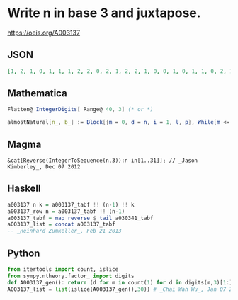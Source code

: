 # Write n in base 3 and juxtapose\.
https://oeis.org/A003137
## JSON
```JSON
[1, 2, 1, 0, 1, 1, 1, 2, 2, 0, 2, 1, 2, 2, 1, 0, 0, 1, 0, 1, 1, 0, 2, 1, 1, 0, 1, 1, 1, 1, 1, 2, 1, 2, 0, 1, 2, 1, 1, 2, 2, 2, 0, 0, 2, 0, 1, 2, 0, 2, 2, 1, 0, 2, 1, 1, 2, 1, 2, 2, 2, 0, 2, 2, 1, 2, 2, 2, 1, 0, 0, 0, 1, 0, 0, 1, 1, 0, 0, 2, 1, 0, 1, 0, 1, 0, 1, 1, 1, 0, 1, 2, 1, 0, 2, 0, 1, 0, 2, 1, 1, 0, 2, 2, 1]
```
## Mathematica
```Mathematica
Flatten@ IntegerDigits[ Range@ 40, 3] (* or *)
```
```Mathematica
almostNatural[n_, b_] := Block[{m = 0, d = n, i = 1, l, p}, While[m <= d, l = m; m = (b - 1) i*b^(i - 1) + l; i++]; i--; p = Mod[d - l, i]; q = Floor[(d - l)/i] + b^(i - 1); If[p != 0, IntegerDigits[q, b][[p]], Mod[q - 1, b]]]; Array[ a[#, 3] &, 105] (* _Robert G. Wilson v_, Jul 01 2014 *)
```
## Magma
```Magma
&cat[Reverse(IntegerToSequence(n,3)):n in[1..31]]; // _Jason Kimberley_, Dec 07 2012
```
## Haskell
```Haskell
a003137 n k = a003137_tabf !! (n-1) !! k
a003137_row n = a003137_tabf !! (n-1)
a003137_tabf = map reverse $ tail a030341_tabf
a003137_list = concat a003137_tabf
-- _Reinhard Zumkeller_, Feb 21 2013
```
## Python
```Python
from itertools import count, islice
from sympy.ntheory.factor_ import digits
def A003137_gen(): return (d for m in count(1) for d in digits(m,3)[1:])
A003137_list = list(islice(A003137_gen(),30)) # _Chai Wah Wu_, Jan 07 2022
```
